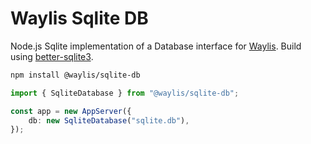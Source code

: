 # Waylis Sqlite DB

Node.js Sqlite implementation of a Database interface for [Waylis](https://github.com/waylis/core). Build using [better-sqlite3](https://github.com/WiseLibs/better-sqlite3).

```sh
npm install @waylis/sqlite-db
```

```ts
import { SqliteDatabase } from "@waylis/sqlite-db";
```

```ts
const app = new AppServer({
    db: new SqliteDatabase("sqlite.db"),
});
```
